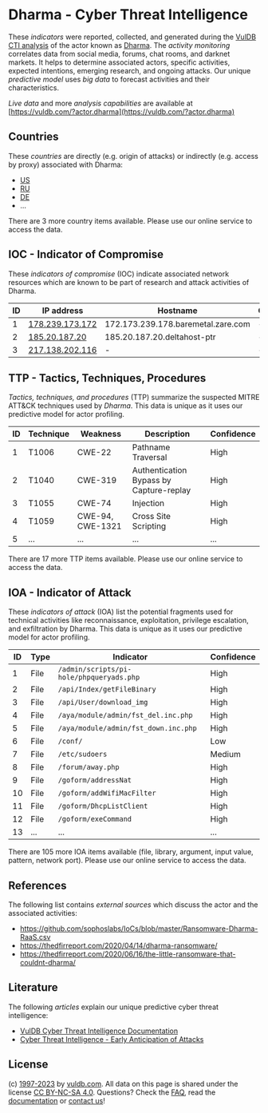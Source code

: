 # Dharma - Cyber Threat Intelligence

These _indicators_ were reported, collected, and generated during the [VulDB CTI analysis](https://vuldb.com/?kb.cti) of the actor known as [Dharma](https://vuldb.com/?actor.dharma). The _activity monitoring_ correlates data from social media, forums, chat rooms, and darknet markets. It helps to determine associated actors, specific activities, expected intentions, emerging research, and ongoing attacks. Our unique _predictive model_ uses _big data_ to forecast activities and their characteristics.

_Live data_ and more _analysis capabilities_ are available at [https://vuldb.com/?actor.dharma](https://vuldb.com/?actor.dharma)

## Countries

These _countries_ are directly (e.g. origin of attacks) or indirectly (e.g. access by proxy) associated with Dharma:

* [US](https://vuldb.com/?country.us)
* [RU](https://vuldb.com/?country.ru)
* [DE](https://vuldb.com/?country.de)
* ...

There are 3 more country items available. Please use our online service to access the data.

## IOC - Indicator of Compromise

These _indicators of compromise_ (IOC) indicate associated network resources which are known to be part of research and attack activities of Dharma.

ID | IP address | Hostname | Campaign | Confidence
-- | ---------- | -------- | -------- | ----------
1 | [178.239.173.172](https://vuldb.com/?ip.178.239.173.172) | 172.173.239.178.baremetal.zare.com | - | High
2 | [185.20.187.20](https://vuldb.com/?ip.185.20.187.20) | 185.20.187.20.deltahost-ptr | - | High
3 | [217.138.202.116](https://vuldb.com/?ip.217.138.202.116) | - | - | High

## TTP - Tactics, Techniques, Procedures

_Tactics, techniques, and procedures_ (TTP) summarize the suspected MITRE ATT&CK techniques used by _Dharma_. This data is unique as it uses our predictive model for actor profiling.

ID | Technique | Weakness | Description | Confidence
-- | --------- | -------- | ----------- | ----------
1 | T1006 | CWE-22 | Pathname Traversal | High
2 | T1040 | CWE-319 | Authentication Bypass by Capture-replay | High
3 | T1055 | CWE-74 | Injection | High
4 | T1059 | CWE-94, CWE-1321 | Cross Site Scripting | High
5 | ... | ... | ... | ...

There are 17 more TTP items available. Please use our online service to access the data.

## IOA - Indicator of Attack

These _indicators of attack_ (IOA) list the potential fragments used for technical activities like reconnaissance, exploitation, privilege escalation, and exfiltration by Dharma. This data is unique as it uses our predictive model for actor profiling.

ID | Type | Indicator | Confidence
-- | ---- | --------- | ----------
1 | File | `/admin/scripts/pi-hole/phpqueryads.php` | High
2 | File | `/api/Index/getFileBinary` | High
3 | File | `/api/User/download_img` | High
4 | File | `/aya/module/admin/fst_del.inc.php` | High
5 | File | `/aya/module/admin/fst_down.inc.php` | High
6 | File | `/conf/` | Low
7 | File | `/etc/sudoers` | Medium
8 | File | `/forum/away.php` | High
9 | File | `/goform/addressNat` | High
10 | File | `/goform/addWifiMacFilter` | High
11 | File | `/goform/DhcpListClient` | High
12 | File | `/goform/exeCommand` | High
13 | ... | ... | ...

There are 105 more IOA items available (file, library, argument, input value, pattern, network port). Please use our online service to access the data.

## References

The following list contains _external sources_ which discuss the actor and the associated activities:

* https://github.com/sophoslabs/IoCs/blob/master/Ransomware-Dharma-RaaS.csv
* https://thedfirreport.com/2020/04/14/dharma-ransomware/
* https://thedfirreport.com/2020/06/16/the-little-ransomware-that-couldnt-dharma/

## Literature

The following _articles_ explain our unique predictive cyber threat intelligence:

* [VulDB Cyber Threat Intelligence Documentation](https://vuldb.com/?kb.cti)
* [Cyber Threat Intelligence - Early Anticipation of Attacks](https://www.scip.ch/en/?labs.20201022)

## License

(c) [1997-2023](https://vuldb.com/?kb.changelog) by [vuldb.com](https://vuldb.com/?kb.about). All data on this page is shared under the license [CC BY-NC-SA 4.0](https://creativecommons.org/licenses/by-nc-sa/4.0/). Questions? Check the [FAQ](https://vuldb.com/?kb.faq), read the [documentation](https://vuldb.com/?kb) or [contact us](https://vuldb.com/?contact)!
